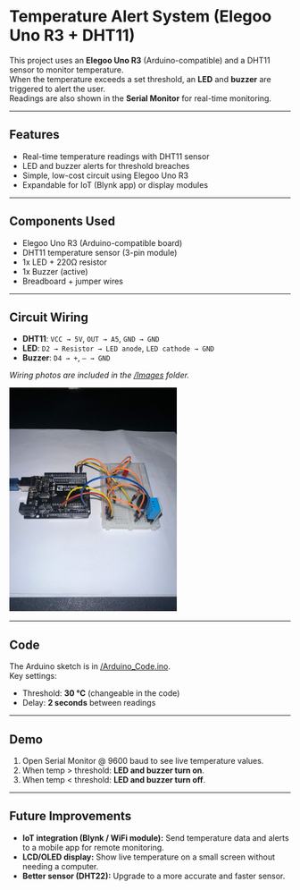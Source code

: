 # Temperature Alert System (Elegoo Uno R3 + DHT11)

This project uses an **Elegoo Uno R3** (Arduino-compatible) and a DHT11 sensor to monitor temperature.  
When the temperature exceeds a set threshold, an **LED** and **buzzer** are triggered to alert the user.  
Readings are also shown in the **Serial Monitor** for real-time monitoring.

---

## Features
- Real-time temperature readings with DHT11 sensor  
- LED and buzzer alerts for threshold breaches  
- Simple, low-cost circuit using Elegoo Uno R3  
- Expandable for IoT (Blynk app) or display modules  

---

## Components Used
- Elegoo Uno R3 (Arduino-compatible board)  
- DHT11 temperature sensor (3-pin module)  
- 1x LED + 220Ω resistor  
- 1x Buzzer (active)  
- Breadboard + jumper wires  

---

## Circuit Wiring
- **DHT11**: `VCC → 5V`, `OUT → A5`, `GND → GND`  
- **LED**: `D2 → Resistor → LED anode`, `LED cathode → GND`  
- **Buzzer**: `D4 → +`, `– → GND`  

*Wiring photos are included in the [/Images](Images/) folder.* 

<img src="Images/frontview.jpg" alt="frontview" width="300">

---

## Code
The Arduino sketch is in [/Arduino_Code.ino](/Arduino_Code.ino).  
Key settings:  
- Threshold: **30 °C** (changeable in the code)  
- Delay: **2 seconds** between readings  

---

## Demo
1. Open Serial Monitor @ 9600 baud to see live temperature values.  
2. When temp > threshold: **LED and buzzer turn on**.  
3. When temp < threshold: **LED and buzzer turn off**.  

---

## Future Improvements
- **IoT integration (Blynk / WiFi module):** Send temperature data and alerts to a mobile app for remote monitoring.  
- **LCD/OLED display:** Show live temperature on a small screen without needing a computer.  
- **Better sensor (DHT22):** Upgrade to a more accurate and faster sensor.  
